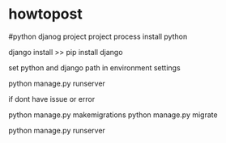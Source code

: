 # howtopost
#python djanog project
project process
install python



django install >> pip install django

set python and django  path in environment settings


python manage.py runserver

if dont have issue or error 

python manage.py makemigrations
python manage.py migrate

python manage.py runserver

